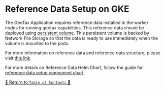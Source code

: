 # Reference Data Setup on GKE

The GeoTax Application requires reference data installed in the worker nodes for running geotax capabilities. This reference data should be deployed
using [persistent volume](https://kubernetes.io/docs/concepts/storage/persistent-volumes/). This persistent volume is
backed by Network File Storage so that the data is ready to use immediately when the volume is mounted to
the pods.

For more information on reference data and reference data structure, please
visit [this link](../../../docs/ReferenceData.md).

For more details on Reference Data Helm Chart, follow the guide for [reference data setup component chart](../../component-charts/reference-data-setup-generic).

[🔗 Return to `Table of Contents` 🔗](../../../README.md#guides)
